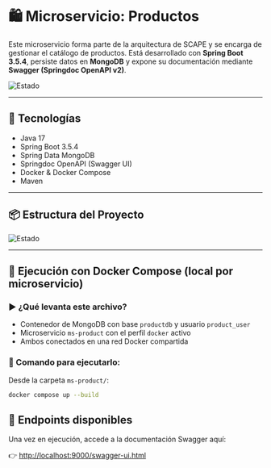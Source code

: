 # 🛍️ Microservicio: Productos

Este microservicio forma parte de la arquitectura de SCAPE y se encarga de gestionar el catálogo de productos. Está desarrollado con **Spring Boot 3.5.4**, persiste datos en **MongoDB** y expone su documentación mediante **Swagger (Springdoc OpenAPI v2)**.

![Estado](https://img.shields.io/badge/estado-beta-blueviolet?style=for-the-badge)

---

## 🚀 Tecnologías

- Java 17
- Spring Boot 3.5.4
- Spring Data MongoDB
- Springdoc OpenAPI (Swagger UI)
- Docker & Docker Compose
- Maven

---

## 📦 Estructura del Proyecto

![Estado](https://img.shields.io/badge/estado-pendiente-orange?style=for-the-badge)


---

## 🐳 Ejecución con Docker Compose (local por microservicio)

### ▶️ ¿Qué levanta este archivo?

- Contenedor de MongoDB con base `productdb` y usuario `product_user`
- Microservicio `ms-product` con el perfil `docker` activo
- Ambos conectados en una red Docker compartida
### 🚀 Comando para ejecutarlo:

Desde la carpeta `ms-product/`:

```bash
docker compose up --build
```

## 🧪 Endpoints disponibles

Una vez en ejecución, accede a la documentación Swagger aquí:

👉 [http://localhost:9000/swagger-ui.html](http://localhost:9000/swagger-ui.html)
